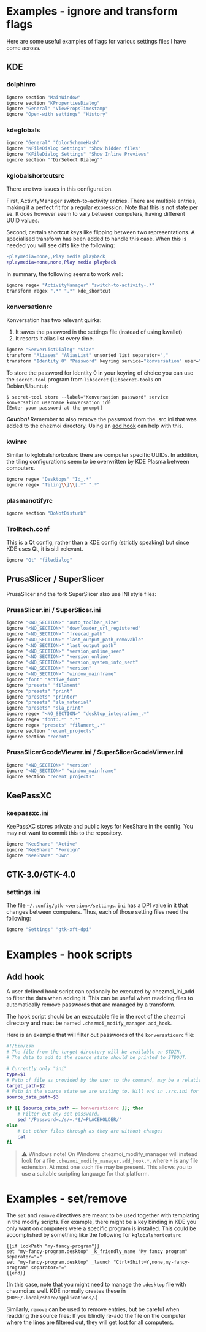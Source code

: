 # Examples - ignore and transform flags

Here are some useful examples of flags for various settings files I have come across.

## KDE

### dolphinrc
```bash
ignore section "MainWindow"
ignore section "KPropertiesDialog"
ignore "General" "ViewPropsTimestamp"
ignore "Open-with settings" "History"
```

### kdeglobals
```bash
ignore "General" "ColorSchemeHash"
ignore "KFileDialog Settings" "Show hidden files"
ignore "KFileDialog Settings" "Show Inline Previews"
ignore section ""DirSelect Dialog""
```

### kglobalshortcutsrc
There are two issues in this configuration.

First, ActivityManager switch-to-activity entries. There are multiple entries,
making it a perfect fit for a regular expression. Note that this is not state
per se. It does however seem to vary between computers, having different UUID
values.

Second, certain shortcut keys like flipping between two representations. A
specialised transform has been added to handle this case. When this is needed
you will see diffs like the following:

```diff
-playmedia=none,,Play media playback
+playmedia=none,none,Play media playback
```

In summary, the following seems to work well:

```bash
ignore regex "ActivityManager" "switch-to-activity-.*"
transform regex ".*" ".*" kde_shortcut
```

### konversationrc
Konversation has two relevant quirks:

1. It saves the password in the settings file (instead of using kwallet)
2. It resorts it alias list every time.

```bash
ignore "ServerListDialog" "Size"
transform "Aliases" "AliasList" unsorted_list separator=","
transform "Identity 0" "Password" keyring service="konversation" user="konversation_id0"
```

To store the password for Identity 0 in your keyring of choice you can use the
`secret-tool` program from `libsecret` (`libsecret-tools` on Debian/Ubuntu):

```console
$ secret-tool store --label="Konversation password" service konversation username konversation_id0
[Enter your password at the prompt]
```

***Caution!*** Remember to also remove the password from the .src.ini that was
added to the chezmoi directory. Using an [add hook](#add-hook) can help with
this.

### kwinrc
Similar to kglobalshortcutsrc there are computer specific UUIDs. In addition,
the tiling configurations seem to be overwritten by KDE Plasma between computers.

```bash
ignore regex "Desktops" "Id_.*"
ignore regex "Tiling\\]\\[.*" ".*"
```

### plasmanotifyrc

```bash
ignore section "DoNotDisturb"
```

### Trolltech.conf

This is a Qt config, rather than a KDE config (strictly speaking) but since KDE
uses Qt, it is sitll relevant.

```bash
ignore "Qt" "filedialog"
```

## PrusaSlicer / SuperSlicer

PrusaSlicer and the fork SuperSlicer also use INI style files:

### PrusaSlicer.ini / SuperSlicer.ini

```bash
ignore "<NO_SECTION>" "auto_toolbar_size"
ignore "<NO_SECTION>" "downloader_url_registered"
ignore "<NO_SECTION>" "freecad_path"
ignore "<NO_SECTION>" "last_output_path_removable"
ignore "<NO_SECTION>" "last_output_path"
ignore "<NO_SECTION>" "version_online_seen"
ignore "<NO_SECTION>" "version_online"
ignore "<NO_SECTION>" "version_system_info_sent"
ignore "<NO_SECTION>" "version"
ignore "<NO_SECTION>" "window_mainframe"
ignore "font" "active_font"
ignore "presets" "filament"
ignore "presets" "print"
ignore "presets" "printer"
ignore "presets" "sla_material"
ignore "presets" "sla_print"
ignore regex "<NO_SECTION>" "desktop_integration_.*"
ignore regex "font:.*" ".*"
ignore regex "presets" "filament_.*"
ignore section "recent_projects"
ignore section "recent"
```

### PrusaSlicerGcodeViewer.ini / SuperSlicerGcodeViewer.ini

```bash
ignore "<NO_SECTION>" "version"
ignore "<NO_SECTION>" "window_mainframe"
ignore section "recent_projects"
```

## KeePassXC

### keepassxc.ini

KeePassXC stores private and public keys for KeeShare in the config.
You may not want to commit this to the repository.

```bash
ignore "KeeShare" "Active"
ignore "KeeShare" "Foreign"
ignore "KeeShare" "Own"
```

## GTK-3.0/GTK-4.0

### settings.ini

The file `~/.config/gtk-<version>/settings.ini` has a DPI value in it that
changes between computers. Thus, each of those setting files need the
following:

```bash
ignore "Settings" "gtk-xft-dpi"
```

# Examples - hook scripts

## Add hook

A user defined hook script can optionally be executed by chezmoi_ini_add to
filter the data when adding it. This can be useful when readding files to
automatically remove passwords that are managed by a transform.

The hook script should be an executable file in the root of the chezmoi
directory and must be named `.chezmoi_modify_manager.add_hook`.

Here is an example that will filter out passwords of the `konversationrc` file:

```zsh
#!/bin/zsh
# The file from the target directory will be available on STDIN.
# The data to add to the source state should be printed to STDOUT.

# Currently only "ini"
type=$1
# Path of file as provided by the user to the command, may be a relative path
target_path=$2
# Path in the source state we are writing to. Will end in .src.ini for ini files.
source_data_path=$3

if [[ $source_data_path =~ konversationrc ]]; then
    # Filter out any set password.
    sed '/Password=./s/=.*$/=PLACEHOLDER/'
else
    # Let other files through as they are without changes
    cat
fi
```

> ⚠️ Windows note! On Windows chezmoi_modify_manager will instead look for a
file `.chezmoi_modify_manager.add_hook.*`, where `*` is any file extension.
At most one such file may be present. This allows you to use a suitable
scripting language for that platform.

# Examples - set/remove

The `set` and `remove` directives are meant to be used together with templating
in the modify scripts. For example, there might be a key binding in KDE you only
want on computers were a specific program is installed. This could be accomplished
by something like the following for `kglobalshortcutsrc`

```
{{if lookPath "my-fancy-program"}}
set "my-fancy-program.desktop" _k_friendly_name "My fancy program" separator="="
set "my-fancy-program.desktop" _launch "Ctrl+Shift+Y,none,my-fancy-program" separator="="
{{end}}
```

(In this case, note that you might need to manage the `.desktop` file with
chezmoi as well. KDE normally creates these in `$HOME/.local/share/applications/`.)

Similarly, `remove` can be used to remove entries, but be careful when readding
the source files: If you blindly re-add the file on the computer where the lines
are filtered out, they will get lost for all computers.

